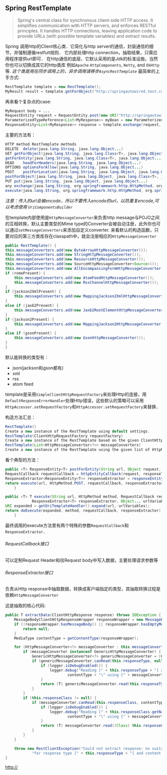 ## Spring RestTemplate
> Spring's central class for synchronous client-side HTTP access. It simplifies communication with HTTP servers, and enforces RESTful principles. It handles HTTP connections, leaving application code to provide URLs (with possible template variables) and extract results.

Spring 调用http的Client核心类．它简化与http server的通信，封装通信的细节，并强制遵循restfult规则．
它内部处理http connection，抽取结果，只需应用程序提供url即可．
在http通信的底层，它默认采用的是Jdk的标准设施，当然你也可以切换成其它的http类库
例如`Apache` `HttpComponents`, `Netty`, and `OkHttp`等.
*这个类是用在同步调用上的，异步调用请移步`AsyncRestTemplate`*
最简单的上手方式:

``` Java
RestTemplate template = new RestTemplate();
MyResult result = template.getForObject("http://springautowired.test.com/getResult.json", MyResult.class);
```
再来看个复杂点的case:
```Java
MyRequest body = ...
RequestEntity request = RequestEntity.post(new URI("http://springautowired.com/foo")).accept(MediaType.APPLICATION_JSON).body(body);
ParameterizedTypeReference<List<MyResponse>> myBean = new ParameterizedTypeReference<List<MyResponse>>() {};
ResponseEntity<List<MyResponse>> response = template.exchange(request, myBean);

```
主要的方法有：
```Java
HTTP method	RestTemplate methods
DELETE	delete(java.lang.String, java.lang.Object...)
GET	getForObject(java.lang.String, java.lang.Class<T>, java.lang.Object...)
getForEntity(java.lang.String, java.lang.Class<T>, java.lang.Object...)
HEAD	headForHeaders(java.lang.String, java.lang.Object...)
OPTIONS	optionsForAllow(java.lang.String, java.lang.Object...)
POST	postForLocation(java.lang.String, java.lang.Object, java.lang.Object...)
postForObject(java.lang.String, java.lang.Object, java.lang.Class<T>, java.lang.Object...)
PUT	put(java.lang.String, java.lang.Object, java.lang.Object...)
any	exchange(java.lang.String, org.springframework.http.HttpMethod, org.springframework.http.HttpEntity<?>, java.lang.Class<T>, java.lang.Object...)
execute(java.lang.String, org.springframework.http.HttpMethod, org.springframework.web.client.RequestCallback, org.springframework.web.client.ResponseExtractor<T>, java.lang.Object...)
```

*注意：传入的url会被encode，所以不要传入encode的url，以防重复encode,可以考虑使用 `UriComponentsBuilder`*

在template内部使用是`HttpMessageConverter`来负责http message与POJO之间的互相转换，默认主要类型的Mime type的Converter会被自动注册，此外你也可以通过`setMessageConverters`来添加自定义converter.
来看默认的构造函数，只要对应的第三方类库存在classpath中，就会注册相应的`HttpMessageConverter`

```Java
public RestTemplate() {
this.messageConverters.add(new ByteArrayHttpMessageConverter());
this.messageConverters.add(new StringHttpMessageConverter());
this.messageConverters.add(new ResourceHttpMessageConverter());
this.messageConverters.add(new SourceHttpMessageConverter<Source>());
this.messageConverters.add(new AllEncompassingFormHttpMessageConverter());
if (romePresent) {
    this.messageConverters.add(new AtomFeedHttpMessageConverter());
    this.messageConverters.add(new RssChannelHttpMessageConverter());
}
if (jackson2XmlPresent) {
    this.messageConverters.add(new MappingJackson2XmlHttpMessageConverter());
}
else if (jaxb2Present) {
    this.messageConverters.add(new Jaxb2RootElementHttpMessageConverter());
}
if (jackson2Present) {
    this.messageConverters.add(new MappingJackson2HttpMessageConverter());
}
else if (gsonPresent) {
    this.messageConverters.add(new GsonHttpMessageConverter());
}
}
```
默认能转换的类型有：
* json(jackson和gson都有)
* xml
* rss
* atom feed

template是采用`SimpleClientHttpRequestFactory`来处理Http的连接，用` DefaultResponseErrorHandler`处理Http错误，这些默认的策略可以采用`HttpAccessor.setRequestFactory`和`HttpAccessor.setRequestFactory`来替换．

构造方法汇总：
```Java
RestTemplate()
Create a new instance of the RestTemplate using default settings.
RestTemplate(ClientHttpRequestFactory requestFactory)
Create a new instance of the RestTemplate based on the given ClientHttpRequestFactory.
RestTemplate(List<HttpMessageConverter<?>> messageConverters)
Create a new instance of the RestTemplate using the given list of HttpMessageConverter to use
```

看个典型的方法：
```Java
public <T> ResponseEntity<T> postForEntity(String url, Object request, Class<T> responseType, Object... uriVariables)throws RestClientException {
RequestCallback requestCallback = httpEntityCallback(request, responseType);
ResponseExtractor<ResponseEntity<T>> responseExtractor = responseEntityExtractor(responseType);
return execute(url, HttpMethod.POST, requestCallback, responseExtractor, uriVariables);
	}
```
```Java
public <T> T execute(String url, HttpMethod method, RequestCallback requestCallback,
			ResponseExtractor<T> responseExtractor, Object... urlVariables) throws RestClientException {
URI expanded = getUriTemplateHandler().expand(url, urlVariables);
return doExecute(expanded, method, requestCallback, responseExtractor);
	}
```

最终调用的execute方法里有两个特殊的参数`RequestCallback`和`ResponseExtractor`．

###### RequestCallback接口
可以定制Request Header和往Request body中写入数据，主要处理请求参数等

###### ResponseExtractor接口
负责从Http response中抽取数据，转换成客户端指定的类型，其抽取转换过程是依赖`HttpMessageConverter`

这是抽取的核心代码:
```Java
public T extractData(ClientHttpResponse response) throws IOException {
    MessageBodyClientHttpResponseWrapper responseWrapper = new MessageBodyClientHttpResponseWrapper(response);
    if (!responseWrapper.hasMessageBody() || responseWrapper.hasEmptyMessageBody()) {
        return null;
    }
    MediaType contentType = getContentType(responseWrapper);

    for (HttpMessageConverter<?> messageConverter : this.messageConverters) {
        if (messageConverter instanceof GenericHttpMessageConverter) {
            GenericHttpMessageConverter<?> genericMessageConverter = (GenericHttpMessageConverter<?>) messageConverter;
            if (genericMessageConverter.canRead(this.responseType, null, contentType)) {
                if (logger.isDebugEnabled()) {
                    logger.debug("Reading [" + this.responseType + "] as \"" +
                            contentType + "\" using [" + messageConverter + "]");
                }
                return (T) genericMessageConverter.read(this.responseType, null, responseWrapper);
            }
        }
        if (this.responseClass != null) {
            if (messageConverter.canRead(this.responseClass, contentType)) {
                if (logger.isDebugEnabled()) {
                    logger.debug("Reading [" + this.responseClass.getName() + "] as \"" +
                            contentType + "\" using [" + messageConverter + "]");
                }
                return (T) messageConverter.read((Class) this.responseClass, responseWrapper);
            }
        }
    }

    throw new RestClientException("Could not extract response: no suitable HttpMessageConverter found " +
            "for response type [" + this.responseType + "] and content type [" + contentType + "]");
}
```
<http://>